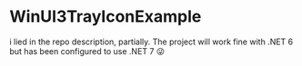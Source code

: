 # WinUI3TrayIconExample

i lied in the repo description, partially.
The project will work fine with .NET 6 but has been configured to use .NET 7 😜
